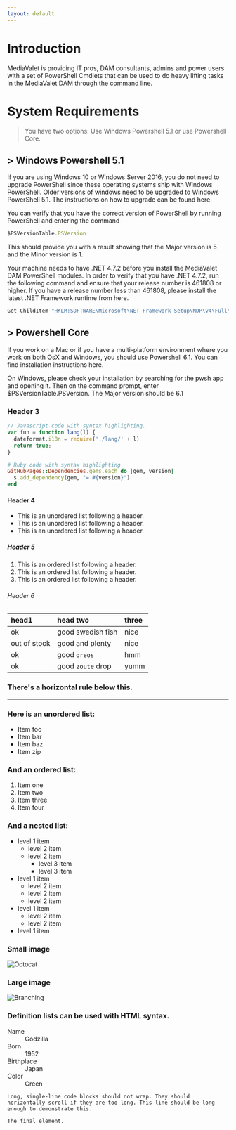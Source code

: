 ```yaml
---
layout: default
---
```



# Introduction

MediaValet is providing IT pros, DAM consultants, admins and power users with a set of PowerShell Cmdlets that can be used to do heavy lifting tasks in the MediaValet DAM through the command line.

# System Requirements

> You have two options: Use Windows Powershell 5.1 or use Powershell Core.

## > Windows Powershell 5.1

If you are using Windows 10 or Windows Server 2016, you do not need to upgrade PowerShell since these operating systems ship with Windows PowerShell. Older versions of windows need to be upgraded to Windows PowerShell 5.1. The instructions on how to upgrade can be found here.

You can verify that you have the correct version of PowerShell by running PowerShell and entering the command 
```js
$PSVersionTable.PSVersion
```

This should provide you with a result showing that the Major version is 5 and the Minor version is 1.

Your machine needs to have .NET 4.7.2 before you install the MediaValet DAM PowerShell modules. In order to verify that you have .NET 4.7.2, run the following command and ensure that your release number is 461808 or higher. If you have a release number less than 461808, please install the latest .NET Framework runtime from here.

```js
Get-ChildItem "HKLM:SOFTWARE\Microsoft\NET Framework Setup\NDP\v4\Full\" | Get-ItemPropertyValue -Name Release
```
## > Powershell Core

If you work on a Mac or if you have a multi-platform environment where you work on both OsX and Windows, you should use Powershell 6.1. You can find installation instructions here.

On Windows, please check your installation by searching for the pwsh app and opening it. Then on the command prompt, enter $PSVersionTable.PSVersion. The Major version should be 6.1

### Header 3

```js
// Javascript code with syntax highlighting.
var fun = function lang(l) {
  dateformat.i18n = require('./lang/' + l)
  return true;
}
```

```ruby
# Ruby code with syntax highlighting
GitHubPages::Dependencies.gems.each do |gem, version|
  s.add_dependency(gem, "= #{version}")
end
```

#### Header 4

*   This is an unordered list following a header.
*   This is an unordered list following a header.
*   This is an unordered list following a header.

##### Header 5

1.  This is an ordered list following a header.
2.  This is an ordered list following a header.
3.  This is an ordered list following a header.

###### Header 6

| head1        | head two          | three |
|:-------------|:------------------|:------|
| ok           | good swedish fish | nice  |
| out of stock | good and plenty   | nice  |
| ok           | good `oreos`      | hmm   |
| ok           | good `zoute` drop | yumm  |

### There's a horizontal rule below this.

* * *

### Here is an unordered list:

*   Item foo
*   Item bar
*   Item baz
*   Item zip

### And an ordered list:

1.  Item one
1.  Item two
1.  Item three
1.  Item four

### And a nested list:

- level 1 item
  - level 2 item
  - level 2 item
    - level 3 item
    - level 3 item
- level 1 item
  - level 2 item
  - level 2 item
  - level 2 item
- level 1 item
  - level 2 item
  - level 2 item
- level 1 item

### Small image

![Octocat](https://github.githubassets.com/images/icons/emoji/octocat.png)

### Large image

![Branching](https://guides.github.com/activities/hello-world/branching.png)


### Definition lists can be used with HTML syntax.

<dl>
<dt>Name</dt>
<dd>Godzilla</dd>
<dt>Born</dt>
<dd>1952</dd>
<dt>Birthplace</dt>
<dd>Japan</dd>
<dt>Color</dt>
<dd>Green</dd>
</dl>

```
Long, single-line code blocks should not wrap. They should horizontally scroll if they are too long. This line should be long enough to demonstrate this.
```

```
The final element.
```
